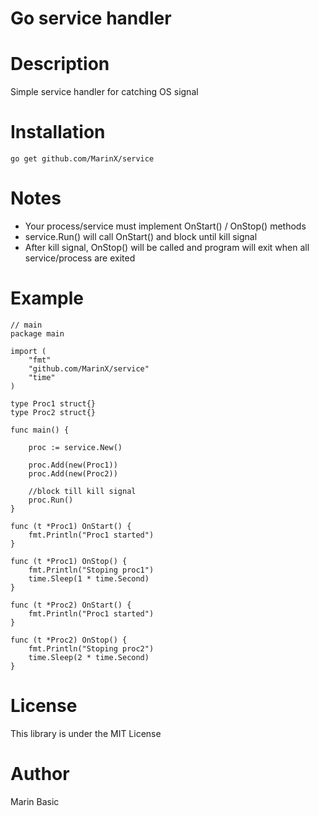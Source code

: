 # Go service handler

# Description
Simple service handler for catching OS signal

# Installation
    go get github.com/MarinX/service
# Notes
* Your process/service must implement OnStart() / OnStop() methods
* service.Run() will call OnStart() and block until kill signal
* After kill signal, OnStop() will be called and program will exit when all service/process are exited


# Example
    // main
    package main

    import (
	    "fmt"
	    "github.com/MarinX/service"
	    "time"
    )

    type Proc1 struct{}
    type Proc2 struct{}

    func main() {

	    proc := service.New()

	    proc.Add(new(Proc1))
	    proc.Add(new(Proc2))

	    //block till kill signal
	    proc.Run()
    }

    func (t *Proc1) OnStart() {
	    fmt.Println("Proc1 started")
    }

    func (t *Proc1) OnStop() {
	    fmt.Println("Stoping proc1")
	    time.Sleep(1 * time.Second)
    }

    func (t *Proc2) OnStart() {
	    fmt.Println("Proc1 started")
    }

    func (t *Proc2) OnStop() {
	    fmt.Println("Stoping proc2")
	    time.Sleep(2 * time.Second)
    }

# License
This library is under the MIT License

# Author
Marin Basic 
